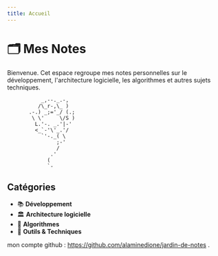 ```yaml
---
title: Accueil
---
```

# 🗂️  Mes Notes
Bienvenue. Cet espace regroupe mes notes personnelles sur le développement, l'architecture logicielle, les algorithmes et autres sujets techniques.


```
           _,--._.-,
          /\_r-,\_ )
       .-.) _;='_/ (.;
        \ \'     \/S )
         L.'-. _.'|-'
         <_`-'\'_.'/
           `'-._( \
                ;-'
                /
              .'
             (
             `-
```

## Catégories
- 📚 **Développement**
- 🏛️ **Architecture logicielle**
- 🧮 **Algorithmes**
- 🔧 **Outils & Techniques**




 mon compte github : https://github.com/alaminedione/jardin-de-notes .
